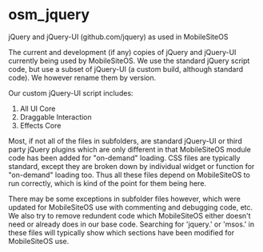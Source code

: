 osm_jquery
==========

jQuery and jQuery-UI (github.com/jquery) as used in MobileSiteOS

The current and development (if any) copies of jQuery and jQuery-UI currently being used by MobileSiteOS. We use the standard jQuery script code, but use a subset of jQuery-UI (a custom build, although standard code). We however rename them by version.

Our custom jQuery-UI script includes:

1. All UI Core
2. Draggable Interaction
3. Effects Core

Most, if not all of the files in subfolders, are standard jQuery-UI or third party jQuery plugins which are only different in that MobileSiteOS module code has been added for "on-demand" loading. CSS files are typically standard, except they are broken down by individual widget or function for "on-demand" loading too. Thus all these files depend on MobileSiteOS to run correctly, which is kind of the point for them being here.

There may be some exceptions in subfolder files however, which were updated for MobileSiteOS use with commenting and debugging code, etc. We also try to remove redundent code which MobileSiteOS either doesn't need or already does in our base code. Searching for 'jquery.' or 'msos.' in these files will typically show which sections have been modified for MobileSiteOS use.

